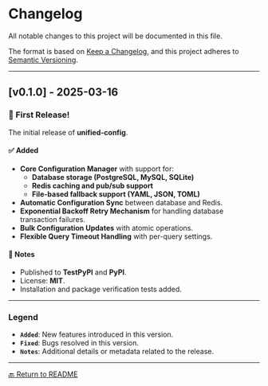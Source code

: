 # **Changelog**

All notable changes to this project will be documented in this file.

The format is based on [Keep a Changelog](https://keepachangelog.com/en/1.0.0/), and this project adheres to [Semantic Versioning](https://semver.org/spec/v2.0.0.html).

---

## **[v0.1.0] - 2025-03-16**
### 🎉 First Release!  
The initial release of **unified-config**.

#### ✅ **Added**
- **Core Configuration Manager** with support for:
  - **Database storage (PostgreSQL, MySQL, SQLite)**
  - **Redis caching and pub/sub support**
  - **File-based fallback support (YAML, JSON, TOML)**
- **Automatic Configuration Sync** between database and Redis.
- **Exponential Backoff Retry Mechanism** for handling database transaction failures.
- **Bulk Configuration Updates** with atomic operations.
- **Flexible Query Timeout Handling** with per-query settings.

#### 📝 **Notes**
- Published to **TestPyPI** and **PyPI**.
- License: **MIT**.
- Installation and package verification tests added.

---

### **Legend**
- **`Added`**: New features introduced in this version.
- **`Fixed`**: Bugs resolved in this version.
- **`Notes`**: Additional details or metadata related to the release.

---

[🔙 Return to README](./README.md)
